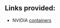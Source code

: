 Links provided:
---------------

* NVIDIA [containers](https://catalog.ngc.nvidia.com/?filters=&orderBy=scoreDESC&query=pytorch&page=&pageSize=)
